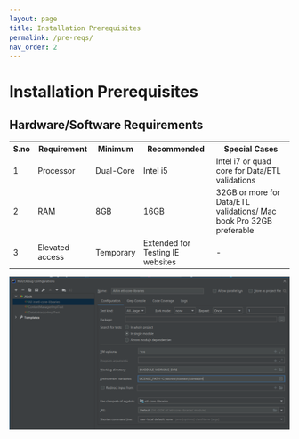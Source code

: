 ```yaml
---
layout: page
title: Installation Prerequisites
permalink: /pre-reqs/
nav_order: 2
---
```


# Installation Prerequisites
## Hardware/Software Requirements

<table>
<tr>
    <th>S.no</th>
    <th>Requirement</th>
    <th>Minimum</th>
    <th>Recommended</th>
    <th>Special Cases</th>
</tr>
<tr>
    <td>1</td>
    <td>Processor</td>
    <td>Dual-Core</td>
    <td>Intel i5</td>
    <td>Intel i7 or quad core for Data/ETL validations</td>
</tr>
<tr>
    <td>2</td>
    <td>RAM</td>
    <td>8GB</td>
    <td>16GB</td>
    <td>32GB or more for Data/ETL validations/ Mac book Pro 32GB preferable</td>
</tr>
<tr>
    <td>3</td>
    <td>Elevated access</td>
    <td>Temporary</td>
    <td>Extended for Testing IE websites</td>
    <td>-</td>
</tr>
</table>


![license_path.png](images/doc/license_path.png)


